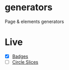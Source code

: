 # generators
Page &amp; elements generators

# Live

- [x] [Badges](https://nmatei.github.io/generators/badges)
- [ ] [Circle Slices](https://nmatei.github.io/generators/circle-slices)
